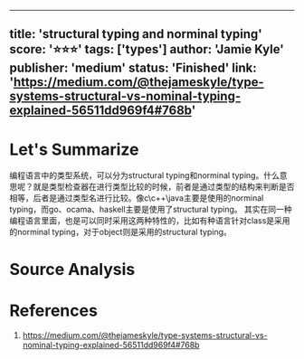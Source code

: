 
---
title: 'structural typing and norminal typing'
score: '⭐️⭐️⭐️'
tags: ['types']
author: 'Jamie Kyle'
publisher: 'medium'
status: 'Finished'
link: 'https://medium.com/@thejameskyle/type-systems-structural-vs-nominal-typing-explained-56511dd969f4#768b'
---

# Let's Summarize

编程语言中的类型系统，可以分为structural typing和norminal typing。什么意思呢？就是类型检查器在进行类型比较的时候，前者是通过类型的结构来判断是否相等，后者是通过类型名进行比较。像c\c++\java主要是使用的norminal typing，而go、ocama、haskell主要是使用了structural typing。
其实在同一种编程语言里面，也是可以同时采用这两种特性的，比如有种语言针对class是采用的norminal typing，对于object则是采用的structural typing。

# Source Analysis



# References
1. https://medium.com/@thejameskyle/type-systems-structural-vs-nominal-typing-explained-56511dd969f4#768b
